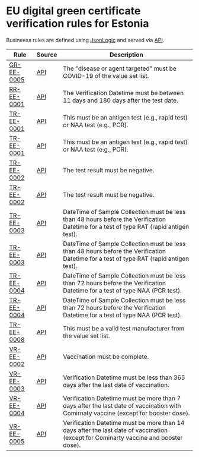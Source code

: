 # EU digital green certificate verification rules for Estonia

Busineess rules are defined using [JsonLogic](https://jsonlogic.com) and served via [API](https://dgca-businessrule-service.cfapps.eu10.hana.ondemand.com/rules/EE).

| Rule | Source | Description |
| ---- | ------ | ----------- |
| [GR-EE-0005](GR-EE-0005.json) | [API](https://dgca-businessrule-service.cfapps.eu10.hana.ondemand.com/rules/EE/91232dd53a3fa18af7638bf8bf4ff78ad04d9aa3f288e02b18078827edcf82b8) | The "disease or agent targeted" must be COVID-19 of the value set list. |
| [RR-EE-0001](RR-EE-0001.json) | [API](https://dgca-businessrule-service.cfapps.eu10.hana.ondemand.com/rules/EE/d9e9b3c150a80659d23a52229ffa62f9374d0e20fdfa22be8dc892c85c5e058f) | The Verification Datetime must be between 11 days and 180 days after the test date. |
| [TR-EE-0001](TR-EE-0001.json) | [API](https://dgca-businessrule-service.cfapps.eu10.hana.ondemand.com/rules/EE/0627e4922deb31359d1424c3e995f75e504f540e36416ecc683ba0b5fd6d28ee) | This must be an antigen test (e.g., rapid test) or NAA test (e.g., PCR). |
| [TR-EE-0001](TR-EE-0001.json) | [API](https://dgca-businessrule-service.cfapps.eu10.hana.ondemand.com/rules/EE/79292369bcc4bcdd2212ea3eb762b80b1a76ec641f519c75796ba9d004f3a89d) | This must be an antigen test (e.g., rapid test) or NAA test (e.g., PCR). |
| [TR-EE-0002](TR-EE-0002.json) | [API](https://dgca-businessrule-service.cfapps.eu10.hana.ondemand.com/rules/EE/44ec283394477fcf0e803930e3811c838a8eb7086f3dff67fb86f7f78f5779a6) | The test result must be negative. |
| [TR-EE-0002](TR-EE-0002.json) | [API](https://dgca-businessrule-service.cfapps.eu10.hana.ondemand.com/rules/EE/896d414d08be8bfd19671acf57bfbe38b92932951dd47a6d5bd04e22e3e74eac) | The test result must be negative. |
| [TR-EE-0003](TR-EE-0003.json) | [API](https://dgca-businessrule-service.cfapps.eu10.hana.ondemand.com/rules/EE/56b2cf642463e14b7c99a5e5b128ec3ae85ad679a82f1e7ad4170c45100324ae) | DateTime of Sample Collection must be less than 48 hours before the Verification Datetime for a test of type RAT (rapid antigen test). |
| [TR-EE-0003](TR-EE-0003.json) | [API](https://dgca-businessrule-service.cfapps.eu10.hana.ondemand.com/rules/EE/454cb7dbe39ed88a81df494debc78f5ba512ae08d839fed3a7ae54a1da5c6782) | DateTime of Sample Collection must be less than 48 hours before the Verification Datetime for a test of type RAT (rapid antigen test). |
| [TR-EE-0004](TR-EE-0004.json) | [API](https://dgca-businessrule-service.cfapps.eu10.hana.ondemand.com/rules/EE/96c64c1e978d8a2e019a56253ca1c032e863eceace0e07a0261caf6aadcc03c4) | DateTime of Sample Collection must be less than 72 hours before the Verification Datetime for a test of type NAA (PCR test). |
| [TR-EE-0004](TR-EE-0004.json) | [API](https://dgca-businessrule-service.cfapps.eu10.hana.ondemand.com/rules/EE/a2332b19d6a616aad91946ee533709f800b9554227c165255511b876e775ef74) | DateTime of Sample Collection must be less than 72 hours before the Verification Datetime for a test of type NAA (PCR test). |
| [TR-EE-0008](TR-EE-0008.json) | [API](https://dgca-businessrule-service.cfapps.eu10.hana.ondemand.com/rules/EE/3367979428b5287f53727ce51fa7418fc195fbab1949d6e8acdfa60bd3a71ed9) | This must be a valid test manufacturer from the value set list. |
| [VR-EE-0002](VR-EE-0002.json) | [API](https://dgca-businessrule-service.cfapps.eu10.hana.ondemand.com/rules/EE/7d674ac1a82185f5531a21eb60a59f427e803f17921d5081da98ede1ac699726) | Vaccination must be complete. |
| [VR-EE-0003](VR-EE-0003.json) | [API](https://dgca-businessrule-service.cfapps.eu10.hana.ondemand.com/rules/EE/4741bb7b3044e29d5489c6f2811816d69690251a6b565f296896d438218844ef) | Verification Datetime must be less than 365 days after the last date of vaccination. |
| [VR-EE-0004](VR-EE-0004.json) | [API](https://dgca-businessrule-service.cfapps.eu10.hana.ondemand.com/rules/EE/c31b2b813fa41dd4616bc0b7d3cae3cfd1e6c94669920cbeba4e31455849fd5f) | Verification Datetime must be more than 7 days after the last date of vaccination with Comirnaty vaccine (except for booster dose). |
| [VR-EE-0005](VR-EE-0005.json) | [API](https://dgca-businessrule-service.cfapps.eu10.hana.ondemand.com/rules/EE/276771b0e03876c7c49963ddd28a2fc02be3ab7a848d78b3d230b4848d0d9b26) | Verification Datetime must be more than 14 days after the last date of vaccination (except for Cominarty vaccine and booster dose). |
